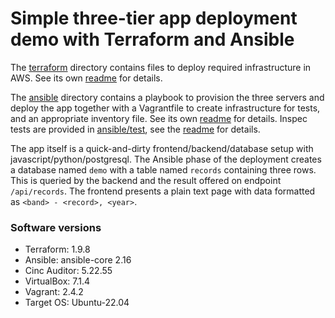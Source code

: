 # Simple three-tier app deployment demo with Terraform and Ansible

The [terraform](./terraform) directory contains files to deploy required infrastructure in AWS. See its own [readme](./terraform/README.md) for details.

The [ansible](./ansible) directory contains a playbook to provision the three servers and deploy the app together with a Vagrantfile to create infrastructure for tests, and an appropriate inventory file. See its own [readme](./ansible/README.md) for details. Inspec tests are provided in [ansible/test](./ansible/test), see the [readme](./ansible/test/README.md) for details.

The app itself is a quick-and-dirty frontend/backend/database setup with javascript/python/postgresql. The Ansible phase of the deployment creates a database named `demo` with a table named `records` containing three rows. This is queried by the backend and the result offered on endpoint `/api/records`. The frontend presents a plain text page with data formatted as `<band> - <record>, <year>`.

### Software versions

- Terraform: 1.9.8
- Ansible: ansible-core 2.16
- Cinc Auditor: 5.22.55
- VirtualBox: 7.1.4
- Vagrant: 2.4.2
- Target OS: Ubuntu-22.04
